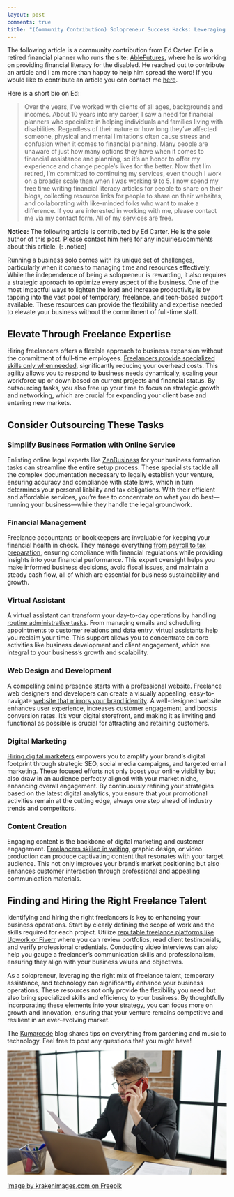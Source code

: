 ```yaml
---
layout: post
comments: true
title: "(Community Contribution) Solopreneur Success Hacks: Leveraging Freelancers and Tech to Grow Your Business"
---
```


The following article is a community contribution from Ed Carter. Ed is a retired financial planner who runs the site: <a href="https://ablefutures.org/">AbleFutures</a>, where he is working on providing financial literacy for the disabled. He reached out to contribute an article and I am more than happy to help him spread the word! If you would like to contribute an article you can contact me <a href="mailto:nikhil@kumarcode.com">here</a>.

Here is a short bio on Ed:

<blockquote>
Over the years, I’ve worked with clients of all ages, backgrounds and incomes. About 10 years into my career, I saw a need for financial planners who specialize in helping individuals and families living with disabilities. Regardless of their nature or how long they’ve affected someone, physical and mental limitations often cause stress and confusion when it comes to financial planning. Many people are unaware of just how many options they have when it comes to financial assistance and planning, so it’s an honor to offer my experience and change people’s lives for the better.
Now that I’m retired, I’m committed to continuing my services, even though I work on a broader scale than when I was working 9 to 5. I now spend my free time writing financial literacy articles for people to share on their blogs, collecting resource links for people to share on their websites, and collaborating with like-minded folks who want to make a difference.
If you are interested in working with me, please contact me via my contact form. All of my services are free.
</blockquote>

<i class="fa fa-info-circle"></i> **Notice:** The following article is contributed by Ed Carter. He is the sole author of this post. Please contact him [here](https://ablefutures.org/contact-us/) for any inquiries/comments about this article.
{: .notice}

Running a business solo comes with its unique set of challenges, particularly
when it comes to managing time and resources effectively. While the
independence of being a solopreneur is rewarding, it also requires a strategic
approach to optimize every aspect of the business. One of the most impactful
ways to lighten the load and increase productivity is by tapping into the vast pool
of temporary, freelance, and tech-based support available. These resources can
provide the flexibility and expertise needed to elevate your business without the
commitment of full-time staff.

## Elevate Through Freelance Expertise

Hiring freelancers offers a flexible approach to business expansion without the
commitment of full-time employees. [Freelancers provide specialized skills only
when needed](https://codecontrol.io/en/blog/6-reasons-why-you-should-work-with-freelancers),
significantly reducing your overhead costs. This agility allows you
to respond to business needs dynamically, scaling your workforce up or down
based on current projects and financial status. By outsourcing tasks, you also
free up your time to focus on strategic growth and networking, which are crucial
for expanding your client base and entering new markets.

## Consider Outsourcing These Tasks

### Simplify Business Formation with Online Service

Enlisting online legal experts like [ZenBusiness](https://www.zenbusiness.com/) for your business formation tasks
can streamline the entire setup process. These specialists tackle all the complex
documentation necessary to legally establish your venture, ensuring accuracy
and compliance with state laws, which in turn determines your personal liability
and tax obligations. With their efficient and affordable services, you’re free to
concentrate on what you do best—running your business—while they handle the
legal groundwork.

### Financial Management

Freelance accountants or bookkeepers are invaluable for keeping your financial
health in check. They manage everything [from payroll to tax preparation](https://invedus.com/blog/employed-vs-freelance-bookkeepers-whats-the-difference/),
ensuring compliance with financial regulations while providing insights into your
financial performance. This expert oversight helps you make informed business
decisions, avoid fiscal issues, and maintain a steady cash flow, all of which are
essential for business sustainability and growth.

### Virtual Assistant

A virtual assistant can transform your day-to-day operations by handling [routine administrative tasks](https://freeup.net/hire/virtual-assistants/). From managing emails and scheduling appointments to
customer relations and data entry, virtual assistants help you reclaim your time.
This support allows you to concentrate on core activities like business
development and client engagement, which are integral to your business’s
growth and scalability.

### Web Design and Development

A compelling online presence starts with a professional website. Freelance web
designers and developers can create a visually appealing, easy-to-navigate
[website that mirrors your brand identity](https://www.designerhire.com/web). A well-designed website enhances user
experience, increases customer engagement, and boosts conversion rates. It’s
your digital storefront, and making it as inviting and functional as possible is
crucial for attracting and retaining customers.

### Digital Marketing

[Hiring digital marketers](https://www.linkedin.com/pulse/6-benefits-using-services-freelance-marketing-expert-angelova) empowers you to amplify your brand’s digital footprint
through strategic SEO, social media campaigns, and targeted email marketing.
These focused efforts not only boost your online visibility but also draw in an
audience perfectly aligned with your market niche, enhancing overall
engagement. By continuously refining your strategies based on the latest digital
analytics, you ensure that your promotional activities remain at the cutting edge,
always one step ahead of industry trends and competitors.

### Content Creation

Engaging content is the backbone of digital marketing and customer
engagement. [Freelancers skilled in writing](https://foundationinc.co/lab/hire-freelance-content-creators/), graphic design, or video production
can produce captivating content that resonates with your target audience. This
not only improves your brand’s market positioning but also enhances customer
interaction through professional and appealing communication materials.

## Finding and Hiring the Right Freelance Talent

Identifying and hiring the right freelancers is key to enhancing your business
operations. Start by clearly defining the scope of work and the skills required for
each project. Utilize [reputable freelance platforms like Upwork or Fiverr](https://wise.com/us/blog/upwork-vs-fiverr-review) where
you can review portfolios, read client testimonials, and verify professional
credentials. Conducting video interviews can also help you gauge a freelancer’s
communication skills and professionalism, ensuring they align with your
business values and objectives.

As a solopreneur, leveraging the right mix of freelance talent, temporary
assistance, and technology can significantly enhance your business operations.
These resources not only provide the flexibility you need but also bring
specialized skills and efficiency to your business. By thoughtfully incorporating
these elements into your strategy, you can focus more on growth and innovation,
ensuring that your venture remains competitive and resilient in an ever-evolving
market.

The [Kumarcode](https://kumarcode.com/) blog shares tips on everything from gardening and music to technology. Feel free to post any questions that you might have!

<img src="images/posts/pexels-young-business-worker.jpg" alt="Young business worker"/>

<a href="https://www.freepik.com/free-photo/young-arab-man-business-worker-talking-smartphone-reading-document-office_61117669.htm">Image by krakenimages.com on Freepik</a>
